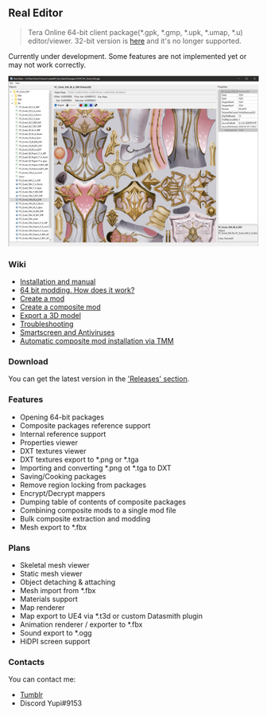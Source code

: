 ## Real Editor
> Tera Online 64-bit client package(\*.gpk, \*.gmp, \*.upk, \*.umap, \*.u) editor/viewer. 32-bit version is [here](https://github.com/VenoMKO/Real-Editor) and it's no longer supported.

Currently under development. Some features are not implemented yet or may not work correctly.

![Header Screenshot](.gitresources/header.jpg)

### Wiki

* [Installation and manual](https://github.com/VenoMKO/RealEditor/wiki/Installation-and-manual)
* [64 bit modding. How does it work?](https://github.com/VenoMKO/RealEditor/wiki/64-bit-modding.-How-does-it-work%3F)
* [Create a mod](https://github.com/VenoMKO/RealEditor/wiki/Create-a-mod)
* [Create a composite mod](https://github.com/VenoMKO/RealEditor/wiki/Create-a-composite-mod)
* [Export a 3D model](https://github.com/VenoMKO/RealEditor/wiki/Export-a-3D-model)
* [Troubleshooting](https://github.com/VenoMKO/RealEditor/wiki/Troubleshooting)
* [Smartscreen and Antiviruses](https://github.com/VenoMKO/RealEditor/wiki/Smartscreen-and-Antiviruses)
* [Automatic composite mod installation via TMM](https://github.com/VenoMKO/TMM#tmm-tera-mod-manager)

### Download

You can get the latest version in the ['Releases' section](https://github.com/VenoMKO/RealEditor/releases).

### Features

* Opening 64-bit packages
* Composite packages reference support
* Internal reference support
* Properties viewer
* DXT textures viewer
* DXT textures export to *.png or *.tga
* Importing and converting *.png ot *.tga to DXT
* Saving/Cooking packages
* Remove region locking from packages
* Encrypt/Decrypt mappers
* Dumping table of contents of composite packages
* Combining composite mods to a single mod file
* Bulk composite extraction and modding
* Mesh export to *.fbx

### Plans

* Skeletal mesh viewer
* Static mesh viewer
* Object detaching & attaching
* Mesh import from *.fbx
* Materials support
* Map renderer
* Map export to UE4 via *.t3d or custom Datasmith plugin
* Animation renderer / exporter to *.fbx
* Sound export to *.ogg
* HiDPI screen support

### Contacts

You can contact me:
* [Tumblr](https://yupimods.tumblr.com/)
* Discord Yupi#9153
